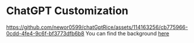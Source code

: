 # ChatGPT Customization
https://github.com/newor0599/chatGptRice/assets/114163256/cb775966-0cdd-4fe4-9c6f-bf3773dfb6b8
You can find the background [here](https://64.media.tumblr.com/3e570496c39c50fcac1184ca5fba6004/tumblr_piwmfy6Auo1rnbw6mo1_1280.gif)
